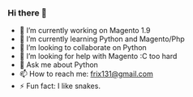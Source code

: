 ### Hi there 👋

<!--
**Gabriel712/Gabriel712** is a ✨ _special_ ✨ repository because its `README.md` (this file) appears on your GitHub profile.

Here are some ideas to get you started:

- 🔭 I’m currently working on ...
- 🌱 I’m currently learning ...
- 👯 I’m looking to collaborate on ...
- 🤔 I’m looking for help with ...
- 💬 Ask me about ...
- 📫 How to reach me: ...
- 😄 Pronouns: ...
- ⚡ Fun fact: ...
-->
- 🔭 I’m currently working on Magento 1.9
- 🌱 I’m currently learning Python and Magento/Php
- 👯 I’m looking to collaborate on Python
- 🤔 I’m looking for help with Magento :C too hard
- 💬 Ask me about Python
- 📫 How to reach me: frix131@gmail.com
- ⚡ Fun fact:  I like snakes. 
